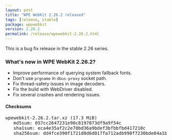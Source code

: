 ```yaml
---
layout: post
title: "WPE WebKit 2.26.2 released"
tags: [release, stable]
package: wpewebkit
version: 2.26.2
permalink: /release/wpewebkit-2.26.2.html
---
```


This is a bug fix release in the stable 2.26 series.

### What's new in WPE WebKit 2.26.2?

- Improve performance of querying system fallback fonts.
- Don't use `prgname` in `dbus-proxy` socket path.
- Fix thread-safety issues in image decoders.
- Fix the build with WebDriver disabled.
- Fix several crashes and rendering issues.

#### Checksums

<pre>
wpewebkit-2.26.2.tar.xz (17.3 MiB)
   md5sum: 057cc2647231e90c8197873df9a9f54c
   sha1sum: eca4e35af2c2e70bd36a9bdef3bfbbfbd417210c
   sha256sum: dd4fce390f1721d8d6d017fa712adb990f7230bde84a1b7d27327bd589053fdd
</pre>
